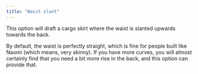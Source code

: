 ```yaml
---
title: "Waist slant"
---
```


This option will draft a cargo skirt where the waist is slanted upwards towards the back.

By default, the waist is perfectly straight, which is fine for people built like Naomi (which means, very skinny). If you have more curves, you will almost certainly find that you need a bit more rise in the back, and this option can provide that.


